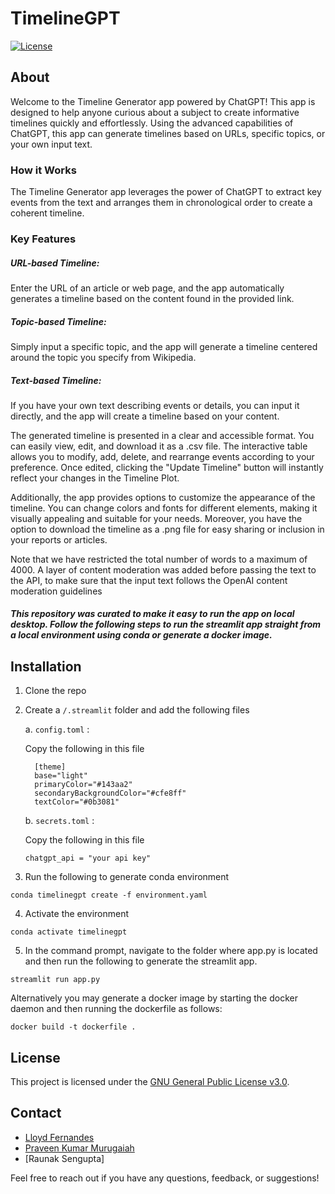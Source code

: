 # TimelineGPT

[![License](https://img.shields.io/badge/License-GPL-blue.svg)](LICENSE)

## About
Welcome to the Timeline Generator app powered by ChatGPT!
This app is designed to help anyone curious about a subject to create informative timelines quickly and effortlessly. Using the advanced capabilities of ChatGPT, this app can generate timelines based on URLs, specific topics, or your own input text.

### How it Works
The Timeline Generator app leverages the power of ChatGPT to extract key events from the text and arranges them in chronological order to create a coherent timeline.

### Key Features
##### URL-based Timeline: 
Enter the URL of an article or web page, and the app automatically generates a timeline based on the content found in the provided link.

##### Topic-based Timeline: 
Simply input a specific topic, and the app will generate a timeline centered around the topic you specify from Wikipedia.

##### Text-based Timeline: 
If you have your own text describing events or details, you can input it directly, and the app will create a timeline based on your content.

The generated timeline is presented in a clear and accessible format. You can easily view, edit, and download it as a .csv file. The interactive table allows you to modify, add, delete, and rearrange events according to your preference. Once edited, clicking the "Update Timeline" button will instantly reflect your changes in the Timeline Plot.

Additionally, the app provides options to customize the appearance of the timeline. You can change colors and fonts for different elements, making it visually appealing and suitable for your needs. Moreover, you have the option to download the timeline as a .png file for easy sharing or inclusion in your reports or articles.

Note that we have restricted the total number of words to a maximum of 4000. A layer of content moderation was added before passing the text to the API, to make sure that the input text follows the OpenAI content moderation guidelines

##### This repository was curated to make it easy to run the app on local desktop. Follow the following steps to run the streamlit app straight from a local environment using conda or generate a docker image.

## Installation
1. Clone the repo
2. Create a ```/.streamlit``` folder and add the following files

   a. ```config.toml``` :

   Copy the following in this file
    ```
      [theme]
      base="light"
      primaryColor="#143aa2"
      secondaryBackgroundColor="#cfe8ff"
      textColor="#0b3081"
      ```
    
    b. ```secrets.toml``` :

   Copy the following in this file
    ```
    chatgpt_api = "your api key"
    ```

3. Run the following to generate conda environment
 ```
conda timelinegpt create -f environment.yaml
```
4. Activate the environment
```
conda activate timelinegpt
``` 
5. In the command prompt, navigate to the folder where app.py is located and then run the following to generate the streamlit app.
```
streamlit run app.py
```


Alternatively you may generate a docker image by starting the docker daemon and then running the dockerfile as follows:
```
docker build -t dockerfile .
```


## License

This project is licensed under the [GNU General Public License v3.0](LICENSE).

## Contact

- [Lloyd Fernandes](https://github.com/lloydf96)
- [Praveen Kumar Murugaiah](https://github.com/praveen-kumar-data-science)
- [Raunak Sengupta]

Feel free to reach out if you have any questions, feedback, or suggestions!
